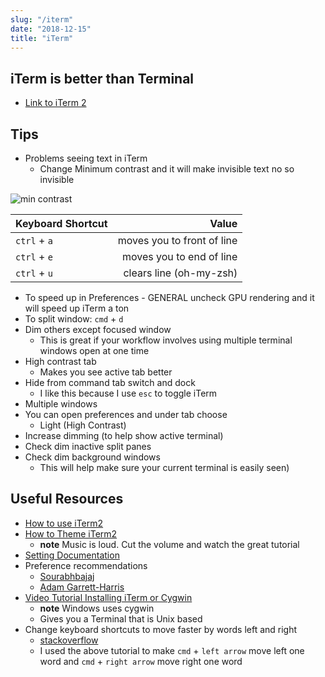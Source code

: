 ```yaml
---
slug: "/iterm"
date: "2018-12-15"
title: "iTerm"
---
```


## iTerm is better than Terminal

* [Link to iTerm 2](https://www.iterm2.com/features.html)

## Tips
* Problems seeing text in iTerm
  - Change Minimum contrast and it will make invisible text no so invisible

![min contrast](https://i.imgur.com/8hZX0Ut.png)

| Keyboard Shortcut      |    Value |
| :-------- | --------:|
| `ctrl` + `a`  | moves you to front of line |
| `ctrl` + `e`     |   moves you to end of line |
| `ctrl` + `u`    |    clears line (oh-my-zsh) |

* To speed up in Preferences - GENERAL uncheck GPU rendering and it will speed up iTerm a ton
* To split window: `cmd` + `d` 
* Dim others except focused window
  - This is great if your workflow involves using multiple terminal windows open at one time
* High contrast tab
  - Makes you see active tab better
* Hide from command tab switch and dock
  - I like this because I use `esc` to toggle iTerm
* Multiple windows
* You can open preferences and under tab choose
  - Light (High Contrast)
* Increase dimming (to help show active terminal)
* Check dim inactive split panes
* Check dim background windows
  - This will help make sure your current terminal is easily seen)


## Useful Resources
* [How to use iTerm2](https://www.youtube.com/watch?v=SoTDXeyz3AE)
* [How to Theme iTerm2](https://www.youtube.com/watch?v=SoTDXeyz3AE)
  - **note**  Music is loud. Cut the volume and watch the great tutorial
* [Setting Documentation](https://www.iterm2.com/documentation-preferences.html)
* Preference recommendations
  - [Sourabhbajaj](http://sourabhbajaj.com/mac-setup/iTerm/README.html)
  - [Adam Garrett-Harris](https://adam.garrett-harris.com/my-iterm-2-setup)
* [Video Tutorial Installing iTerm or Cygwin](https://www.youtube.com/watch?v=jnLA6yAZkaY)
  - **note** Windows uses cygwin
  - Gives you a Terminal that is Unix based
* Change keyboard shortcuts to move faster by words left and right
  - [stackoverflow](http://stackoverflow.com/questions/81272/is-there-any-way-in-the-os-x-terminal-to-move-the-cursor-word-by-word/8250989#8250989)
  - I used the above tutorial to make `cmd` + `left arrow` move left one word and `cmd` + `right arrow` move right one word
